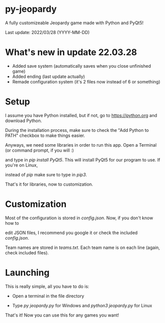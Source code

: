 # py-jeopardy
A fully customizeable Jeopardy game made with Python and PyQt5!

Last update: 2022/03/28 (YYYY-MM-DD)

# What's new in update 22.03.28

 - Added save system (automatically saves when you close unfinished game)
 - Added ending (last update actually)
 - Remade configuration system (it's 2 files now instead of 6 or something)

# Setup
I assume you have Python installed, but if not, go to https://python.org and download Python.

During the installation process, make sure to check the "Add Python to PATH" checkbox to make things easier.

Anyways, we need some libraries in order to run this app. Open a Terminal (or command prompt, if you will :)

and type in _pip install PyQt5_. This will install PyQt5 for our program to use. If you're on Linux,

instead of _pip_ make sure to type in _pip3_.

That's it for libraries, now to customization.

# Customization

Most of the configuration is stored in _config.json_. Now, if you don't know how to

edit JSON files, I recommend you google it or check the included _config.json_.

Team names are stored in _teams.txt_. Each team name is on each line (again, check included files).

# Launching
This is really simple, all you have to do is:

- Open a terminal in the file directory

- Type _py jeopardy.py_ for Windows and _python3 jeopardy.py_ for Linux

That's it! Now you can use this for any games you want!
